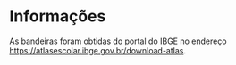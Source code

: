 # Informações

As bandeiras foram obtidas do portal do IBGE no
endereço https://atlasescolar.ibge.gov.br/download-atlas.
